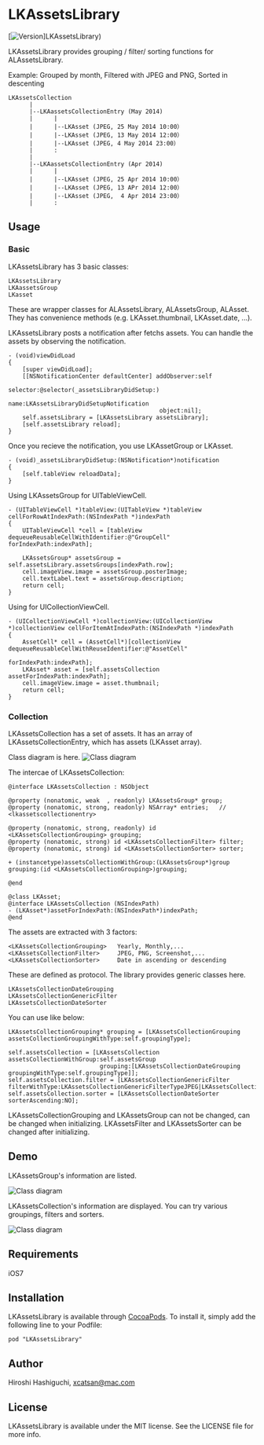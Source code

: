 # LKAssetsLibrary

[![Version](https://img.shields.io/cocoapods/v/LKAssetsLibrary.svg?style=flat)]LKAssetsLibrary)

LKAssetsLibrary provides grouping / filter/ sorting functions for ALAssetsLibrary.

Example: Grouped by month, Filtered with JPEG and PNG, Sorted in descenting

    LKAssetsCollection
          |
          |--LKAassetsCollectionEntry (May 2014)
          |      |
          |      |--LKAsset (JPEG, 25 May 2014 10:00）
          |      |--LKAsset (JPEG, 13 May 2014 12:00）
          |      |--LKAsset (JPEG, 4 May 2014 23:00）
          |      :
          |
          |--LKAassetsCollectionEntry (Apr 2014)
          |      |
          |      |--LKAsset (JPEG, 25 Apr 2014 10:00）
          |      |--LKAsset (JPEG, 13 APr 2014 12:00）
          |      |--LKAsset (JPEG,  4 Apr 2014 23:00）
          |      :


## Usage

### Basic

LKAssetsLibrary has 3 basic classes:

    LKAssetsLibrary
    LKAassetsGroup
    LKasset
    
These are wrapper classes for ALAssetsLibrary, ALAssetsGroup, ALAsset. They has convenience methods (e.g. LKAsset.thumbnail, LKAsset.date, ...).

LKAssetsLibrary posts a notification after fetchs assets. You can handle the assets by observing the notification.

    - (void)viewDidLoad
    {
        [super viewDidLoad];
        [[NSNotificationCenter defaultCenter] addObserver:self
                                             selector:@selector(_assetsLibraryDidSetup:)
                                                 name:LKAssetsLibraryDidSetupNotification
                                               object:nil];
        self.assetsLibrary = [LKAssetsLibrary assetsLibrary];
        [self.assetsLibrary reload];
    }

Once you recieve the notification, you use LKAssetGroup or LKAsset.

    - (void)_assetsLibraryDidSetup:(NSNotification*)notification
    {
        [self.tableView reloadData];
    }

Using LKAssetsGroup for UITableViewCell.

    - (UITableViewCell *)tableView:(UITableView *)tableView cellForRowAtIndexPath:(NSIndexPath *)indexPath
    {
        UITableViewCell *cell = [tableView dequeueReusableCellWithIdentifier:@"GroupCell" forIndexPath:indexPath];
        
        LKAssetsGroup* assetsGroup = self.assetsLibrary.assetsGroups[indexPath.row];   
        cell.imageView.image = assetsGroup.posterImage;
        cell.textLabel.text = assetsGroup.description;
        return cell;
    }

Using for UICollectionViewCell.

    - (UICollectionViewCell *)collectionView:(UICollectionView *)collectionView cellForItemAtIndexPath:(NSIndexPath *)indexPath
    {
        AssetCell* cell = (AssetCell*)[collectionView dequeueReusableCellWithReuseIdentifier:@"AssetCell"
                                                                               forIndexPath:indexPath];
        LKAsset* asset = [self.assetsCollection assetForIndexPath:indexPath];
        cell.imageView.image = asset.thumbnail;
        return cell;
    }


### Collection

LKAssetsCollection has a set of assets. It has an array of LKAssetsCollectionEntry, which has assets (LKAsset array).

Class diagram is here.
![Class diagram](Docs/LKAssetsLibrary-Classes.png)

The intercae of LKAssetsCollection:

    @interface LKAssetsCollection : NSObject
    
    @property (nonatomic, weak  , readonly) LKAssetsGroup* group;
    @property (nonatomic, strong, readonly) NSArray* entries;   // <lkassetscollectionentry>
    
    @property (nonatomic, strong, readonly) id <LKAssetsCollectionGrouping> grouping;
    @property (nonatomic, strong) id <LKAssetsCollectionFilter> filter;
    @property (nonatomic, strong) id <LKAssetsCollectionSorter> sorter;
    
    + (instancetype)assetsCollectionWithGroup:(LKAssetsGroup*)group grouping:(id <LKAssetsCollectionGrouping>)grouping;

    @end

    @class LKAsset;
    @interface LKAssetsCollection (NSIndexPath)
    - (LKAsset*)assetForIndexPath:(NSIndexPath*)indexPath;
    @end

The assets are extracted with 3 factors:

    <LKAssetsCollectionGrouping>   Yearly, Monthly,...
    <LKAssetsCollectionFilter>     JPEG, PNG, Screenshot,... 
    <LKAssetsCollectionSorter>     Date in ascending or descending

These are defined as protocol. The library provides generic classes here.

    LKAssetsCollectionDateGrouping
    LKAssetsCollectionGenericFilter
    LKAssetsCollectionDateSorter

You can use like below:

    LKAssetsCollectionGrouping* grouping = [LKAssetsCollectionGrouping assetsCollectionGroupingWithType:self.groupingType];
    
    self.assetsCollection = [LKAssetsCollection assetsCollectionWithGroup:self.assetsGroup
                              grouping:[LKAssetsCollectionDateGrouping groupingWithType:self.groupingType]];
    self.assetsCollection.filter = [LKAssetsCollectionGenericFilter filterWithType:LKAssetsCollectionGenericFilterTypeJPEG|LKAssetsCollectionGenericFilterTypePNG];
    self.assetsCollection.sorter = [LKAssetsCollectionDateSorter sorterAscending:NO];

LKAssetsCollectionGrouping and LKAssetsGroup can not be changed, can be changed when initializing. LKAssetsFilter and LKAssetsSorter can be changed after initializing.


## Demo

LKAssetsGroup's information are listed.

![Class diagram](Docs/LKAssetsLibrary-Pic1.png)


LKAssetsCollection's information are displayed. You can try various groupings, filters and sorters.

![Class diagram](Docs/LKAssetsLibrary-Pic2.png)


## Requirements

iOS7


## Installation

LKAssetsLibrary is available through [CocoaPods](http://cocoapods.org). To install
it, simply add the following line to your Podfile:

    pod "LKAssetsLibrary"

## Author

Hiroshi Hashiguchi, xcatsan@mac.com

## License

LKAssetsLibrary is available under the MIT license. See the LICENSE file for more info.
